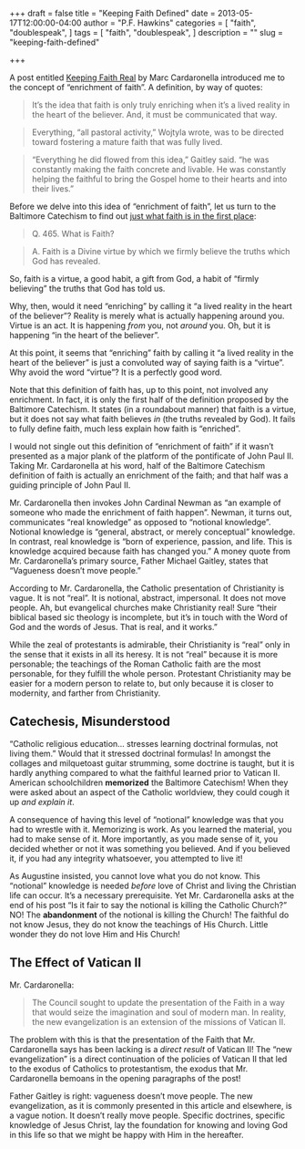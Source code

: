 +++
draft = false
title = "Keeping Faith Defined"
date = 2013-05-17T12:00:00-04:00
author = "P.F. Hawkins"
categories = [
  "faith",
  "doublespeak",
]
tags = [
  "faith",
  "doublespeak",
]
description = ""
slug = "keeping-faith-defined"

+++

A post entitled [Keeping Faith Real][1] by Marc Cardaronella introduced me to the concept of “enrichment of faith”. A definition, by way of quotes: 

> It’s the idea that faith is only truly enriching when it’s a lived reality in the heart of the believer. And, it must be communicated that way. 

> Everything, “all pastoral activity,” Wojtyla wrote, was to be directed toward fostering a mature faith that was fully lived. 

> “Everything he did flowed from this idea,” Gaitley said. “he was constantly making the faith concrete and livable. He was constantly helping the faithful to bring the Gospel home to their hearts and into their lives.” 

Before we delve into this idea of “enrichment of faith”, let us turn to the Baltimore Catechism to find out [just what faith is in the first place][2]: 

> Q. 465. What is Faith? 

>A. Faith is a Divine virtue by which we firmly believe the truths which God has revealed. 

So, faith is a virtue, a good habit, a gift from God, a habit of “firmly believing” the truths that God has told us. 

Why, then, would it need “enriching” by calling it “a lived reality in the heart of the believer”? Reality is merely what is actually happening around you. Virtue is an act. It is happening _from_ you, not _around_ you. Oh, but it is happening “in the heart of the believer”. 

At this point, it seems that “enriching” faith by calling it “a lived reality in the heart of the believer” is just a convoluted way of saying faith is a “virtue”. Why avoid the word “virtue”? It is a perfectly good word. 

Note that this definition of faith has, up to this point, not involved any enrichment. In fact, it is only the first half of the definition proposed by the Baltimore Catechism. It states (in a roundabout manner) that faith is a virtue, but it does not say what faith believes _in_ (the truths revealed by God). It fails to fully define faith, much less explain how faith is “enriched”. 

I would not single out this definition of “enrichment of faith” if it wasn’t presented as a major plank of the platform of the pontificate of John Paul II. Taking Mr. Cardaronella at his word, half of the Baltimore Catechism definition of faith is actually an enrichment of the faith; and that half was a guiding principle of John Paul II. 

Mr. Cardaronella then invokes John Cardinal Newman as “an example of someone who made the enrichment of faith happen”. Newman, it turns out, communicates “real knowledge” as opposed to “notional knowledge”. Notional knowledge is “general, abstract, or merely conceptual” knowledge. In contrast, real knowledge is “born of experience, passion, and life. This is knowledge acquired because faith has changed you.” A money quote from Mr. Cardaronella’s primary source, Father Michael Gaitley, states that “Vagueness doesn’t move people.” 

According to Mr. Cardaronella, the Catholic presentation of Christianity is vague. It is not “real”. It is notional, abstract, impersonal. It does not move people. Ah, but evangelical churches make Christianity real! Sure “their biblical based sic theology is incomplete, but it’s in touch with the Word of God and the words of Jesus. That is real, and it works.” 

While the zeal of protestants is admirable, their Christianity is “real” only in the sense that it exists in all its heresy. It is not “real” because it is more personable; the teachings of the Roman Catholic faith are the most personable, for they fulfill the whole person. Protestant Christianity may be easier for a modern person to relate to, but only because it is closer to modernity, and farther from Christianity. 

## Catechesis, Misunderstood 

“Catholic religious education… stresses learning doctrinal formulas, not living them.” Would that it stressed doctrinal formulas! In amongst the collages and milquetoast guitar strumming, some doctrine is taught, but it is hardly anything compared to what the faithful learned prior to Vatican II. American schoolchildren **memorized** the Baltimore Catechism! When they were asked about an aspect of the Catholic worldview, they could cough it up _and explain it_. 

A consequence of having this level of “notional” knowledge was that you had to wrestle with it. Memorizing is work. As you learned the material, you had to make sense of it. More importantly, as you made sense of it, you decided whether or not it was something you believed. And if you believed it, if you had any integrity whatsoever, you attempted to live it! 

As Augustine insisted, you cannot love what you do not know. This “notional” knowledge is needed _before_ love of Christ and living the Christian life can occur. It’s a necessary prerequisite. Yet Mr. Cardaronella asks at the end of his post “Is it fair to say the notional is killing the Catholic Church?” NO! The **abandonment** of the notional is killing the Church! The faithful do not know Jesus, they do not know the teachings of His Church. Little wonder they do not love Him and His Church! 

## The Effect of Vatican II 

Mr. Cardaronella: 

> The Council sought to update the presentation of the Faith in a way that would seize the imagination and soul of modern man. In reality, the new evangelization is an extension of the missions of Vatican II. 

The problem with this is that the presentation of the Faith that Mr. Cardaronella says has been lacking is a _direct result_ of Vatican II! The “new evangelization” is a direct continuation of the policies of Vatican II that led to the exodus of Catholics to protestantism, the exodus that Mr. Cardaronella bemoans in the opening paragraphs of the post! 

Father Gaitley is right: vagueness doesn’t move people. The new evangelization, as it is commonly presented in this article and elsewhere, is a vague notion. It doesn’t really move people. Specific doctrines, specific knowledge of Jesus Christ, lay the foundation for knowing and loving God in this life so that we might be happy with Him in the hereafter.  

[1]: https://marccardaronella.com/2013/05/08/enrichment-of-faith/ 
[2]: https://www.audiosancto.org/inc/BC3/bc3-10.html
